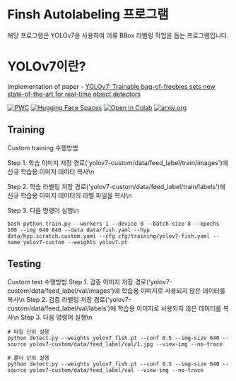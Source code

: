 # Finsh Autolabeling 프로그램
해당 프로그램은 YOLOv7을 사용하여 어류 BBox 라벨링 작업을 돕는 프로그램입니다.

# YOLOv7이란?

Implementation of paper - [YOLOv7: Trainable bag-of-freebies sets new state-of-the-art for real-time object detectors](https://arxiv.org/abs/2207.02696)

[![PWC](https://img.shields.io/endpoint.svg?url=https://paperswithcode.com/badge/yolov7-trainable-bag-of-freebies-sets-new/real-time-object-detection-on-coco)](https://paperswithcode.com/sota/real-time-object-detection-on-coco?p=yolov7-trainable-bag-of-freebies-sets-new)
[![Hugging Face Spaces](https://img.shields.io/badge/%F0%9F%A4%97%20Hugging%20Face-Spaces-blue)](https://huggingface.co/spaces/akhaliq/yolov7)
<a href="https://colab.research.google.com/gist/AlexeyAB/b769f5795e65fdab80086f6cb7940dae/yolov7detection.ipynb"><img src="https://colab.research.google.com/assets/colab-badge.svg" alt="Open In Colab"></a>
[![arxiv.org](http://img.shields.io/badge/cs.CV-arXiv%3A2207.02696-B31B1B.svg)](https://arxiv.org/abs/2207.02696)

## Training

Custom training 수행방법

Step 1. 학습 이미지 저장 경로('yolov7-custom/data/feed_label/train/images')에 신규 학습용 이미지 데이터 복사\n

Step 2. 학습 라벨링 저장 경로('yolov7-custom/data/feed_label/train/labels')에 신규 학습용 이미지 데이터의 라벨 파일을 복사\n

Step 3. 다음 명령어 실행\n

``` shell
bash python train.py --workers 1 --device 0 --batch-size 8 --epochs 100 --img 640 640 --data data/fish.yaml --hyp data/hyp.scratch.custom.yaml --cfg cfg/training/yolov7-fish.yaml --name yolov7-custom --weights yolov7.pt
```

## Testing

Custom test 수행방법
Step 1. 검증 이미지 저장 경로('yolov7-custom/data/feed_label/val/images')에 학습용 이미지로 사용되지 않은 데이터를 복사\n
Step 2. 검증 라벨링 저장 경로('yolov7-custom/data/feed_label/val/labels')에 학습용 이미지로 사용되지 않은 데이터를 복사\n
Step 3. 다음 명령어 실행\n

``` shell
# 파일 단위 실행
python detect.py --weights yolov7_fish.pt --conf 0.5 --img-size 640 --source yolov7-custom/data/feed_label/val/1.jpg --view-img --no-trace

# 폴더 단위 실행
python detect.py --weights yolov7_fish.pt --conf 0.5 --img-size 640 --source yolov7-custom/data/feed_label/val --view-img --no-trace
```

